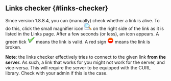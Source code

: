 ## Links checker {#links-checker}

Since version 1.8.8.4, you can (manually) check whether a link is alive. To do this, click the small magnifier icon ![](../assets/graphics223.png) on the right side of the link as it is listed in the Links page. After a few seconds (or less), an icon appears. A green tick ![](../assets/graphics224.png) means the link is valid. A red sign ![](../assets/graphics225.gif) means the link is broken.

**Note**: the links checker effectively tries to connect to the given link **from the server.** As such, a link that works for you might not work for the server, and vice-versa. This will require the server to be equipped with the CURL library. Check with your admin if this is the case.